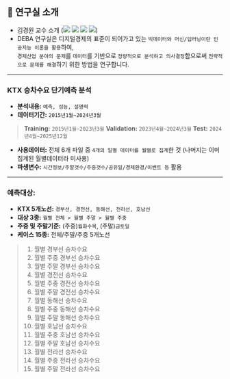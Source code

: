 ## :office: 연구실 소개
- 김경원 교수 소개 (<a href="https://sites.google.com/view/thekimk" target="_blank"><img src="https://img.shields.io/badge/Homepage-4285F4?style=flat-square&logo=Google&logoColor=white"/></a> <a href="https://scholar.google.com/citations?hl=ko&user=nHPe-4UAAAAJ&view_op=list_works&sortby=pubdate" target="_blank"><img src="https://img.shields.io/badge/Google Scholar-4285F4?style=flat-square&logo=Google Scholar&logoColor=white"/></a> <a href="https://www.youtube.com/channel/UCEYxJNI5dhnn_CdC9BEWTuA" target="_blank"><img src="https://img.shields.io/badge/YouTube-FF0000?style=flat-square&logo=YouTube&logoColor=white"/></a> <a href="https://github.com/thekimk" target="_blank"><img src="https://img.shields.io/badge/Github-181717?style=flat-square&logo=Github&logoColor=white"/></a>)
- DEBA 연구실은 디지털경제의 표준이 되어가고 있는 `빅데이터와 머신/딥러닝이란 인공지능 이론을 활용`하여,     
`경제산업 분야의 문제`를 `데이터`를 기반으로 `정량적으로 분석하고 의사결정`함으로써 `전략적으로 문제를 해결`하기 위한 방법을 연구합니다.

---

### KTX 승차수요 단기예측 분석
- **분석내용:** `예측, 성능, 설명력`
- **데이터기간:** `2015년1월~2024년3월`
> **Training:** `2015년1월~2023년3월`
> **Validation:** `2023년4월~2024년3월`
> **Test:** `2024년4월~2025년12월`
- **사용데이터:** 전체 6개 파일 중 `4개의 일별 데이터를 월별로 집계`한 것 (나머지는 이미 집계된 월별데이터라 미사용)
- **파생변수:** `시간정보/주말갯수/주중갯수/공유일/경제환경/이벤트 등` 활용

---

### 예측대상: 
- **KTX 5개노선:** `경부선, 경전선, 동해선, 전라선, 호남선`
- **대상 3종:** `월별 전체 > 월별 주말 > 월별 주중`
- **주중 및 주말기준:** (주중)`월화수목`, (주말)`금토일`
- **케이스 15종:** 전체/주말/주중 5개노선
> 1) 월별 경부선 승차수요
> 2) 월별 주중 경부선 승차수요
> 3) 월별 주말 경부선 승차수요
> 4) 월별 경전선 승차수요
> 5) 월별 주중 경전선 승차수요
> 6) 월별 주말 경전선 승차수요
> 7) 월별 동해선 승차수요
> 8) 월별 주중 동해선 승차수요
> 9) 월별 주말 동해선 승차수요
> 10) 월별 호남선 승차수요
> 11) 월별 주중 호남선 승차수요
> 12) 월별 주말 호남선 승차수요
> 13) 월별 전라선 승차수요
> 14) 월별 주중 전라선 승차수요
> 15) 월별 주말 전라선 승차수요
